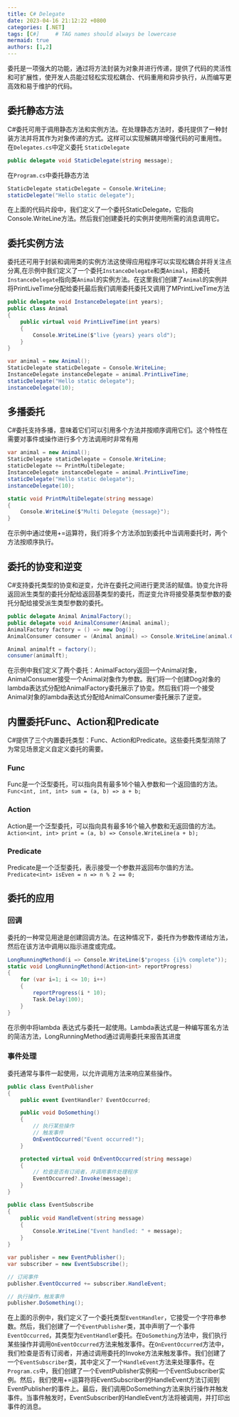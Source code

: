 ```yaml
---
title: C# Delegate
date: 2023-04-16 21:12:22 +0800
categories: [.NET]
tags: [C#]     # TAG names should always be lowercase
mermaid: true
authors: [1,2]
---
```

委托是一项强大的功能，通过将方法封装为对象并进行传递，提供了代码的灵活性和可扩展性，使开发人员能过轻松实现松耦合、代码重用和异步执行，从而编写更高效和易于维护的代码。
## 委托静态方法
C#委托可用于调用静态方法和实例方法。在处理静态方法时，委托提供了一种封装方法并将其作为对象传递的方式。这样可以实现解耦并增强代码的可重用性。
在`Delegates.cs`中定义委托 `StaticDelegate`
```csharp
public delegate void StaticDelegate(string message);
```
在`Program.cs`中委托静态方法
```csharp
StaticDelegate staticDelegate = Console.WriteLine;
staticDelegate("Hello static delegate");
```
在上面的代码片段中，我们定义了一个委托StaticDelegate，它指向Console.WriteLine方法。然后我们创建委托的实例并使用所需的消息调用它。

## 委托实例方法
委托还可用于封装和调用类的实例方法这使得应用程序可以实现松耦合并将关注点分离,在示例中我们定义了一个委托`InstanceDelegate`和类`Animal`，把委托`InstanceDelegate`指向类`Animal`的实例方法。在这里我们创建了`Animal`的实例并将PrintLiveTime分配给委托最后我们调用委托委托又调用了MPrintLiveTime方法
```csharp
public delegate void InstanceDelegate(int years);
public class Animal
{
    public virtual void PrintLiveTime(int years)
    {
        Console.WriteLine($"live {years} years old");
    }
}

var animal = new Animal();
StaticDelegate staticDelegate = Console.WriteLine;
InstanceDelegate instanceDelegate = animal.PrintLiveTime;
staticDelegate("Hello static delegate");
instanceDelegate(10);
```

## 多播委托
C#委托支持多播，意味着它们可以引用多个方法并按顺序调用它们。这个特性在需要对事件或操作进行多个方法调用时非常有用
```csharp
var animal = new Animal();
StaticDelegate staticDelegate = Console.WriteLine;
staticDelegate += PrintMultiDelegate;
InstanceDelegate instanceDelegate = animal.PrintLiveTime;
staticDelegate("Hello static delegate");
instanceDelegate(10);

static void PrintMultiDelegate(string message)
{
    Console.WriteLine($"Multi Delegate {message}");
}
```
在示例中通过使用+=运算符，我们将多个方法添加到委托中当调用委托时，两个方法按顺序执行。

## 委托的协变和逆变
C#支持委托类型的协变和逆变，允许在委托之间进行更灵活的赋值。协变允许将返回派生类型的委托分配给返回基类型的委托，而逆变允许将接受基类型参数的委托分配给接受派生类型参数的委托。
```csharp
public delegate Animal AnimalFactory();
public delegate void AnimalConsumer(Animal animal);
AnimalFactory factory = () => new Dog();
AnimalConsumer consumer = (Animal animal) => Console.WriteLine(animal.GetType().Name);

Animal animalft = factory();
consumer(animalft);
```
在示例中我们定义了两个委托：AnimalFactory返回一个Animal对象，AnimalConsumer接受一个Animal对象作为参数。我们将一个创建Dog对象的lambda表达式分配给AnimalFactory委托展示了协变。然后我们将一个接受Animal对象的lambda表达式分配给AnimalConsumer委托展示了逆变。

## 内置委托Func、Action和Predicate
C#提供了三个内置委托类型：Func、Action和Predicate。这些委托类型消除了为常见场景定义自定义委托的需要。
### Func
Func是一个泛型委托，可以指向具有最多16个输入参数和一个返回值的方法。`Func<int, int, int> sum = (a, b) => a + b;`
### Action
Action是一个泛型委托，可以指向具有最多16个输入参数和无返回值的方法。`Action<int, int> print = (a, b) => Console.WriteLine(a + b);`
### Predicate
Predicate是一个泛型委托，表示接受一个参数并返回布尔值的方法。
`Predicate<int> isEven = n => n % 2 == 0;`

## 委托的应用
### 回调
委托的一种常见用途是创建回调方法。在这种情况下，委托作为参数传递给方法，然后在该方法中调用以指示进度或完成。
```csharp
LongRunningMethond(i => Console.WriteLine($"progess {i}% complete"));
static void LongRunningMethond(Action<int> reportProgress)
{
    for (var i=1; i <= 10; i++)
    {
        reportProgress(i * 10);
        Task.Delay(100);
    }
}
```
在示例中将lambda 表达式与委托一起使用。Lambda表达式是一种编写匿名方法的简洁方法，LongRunningMethod通过调用委托来报告其进度

### 事件处理
委托通常与事件一起使用，以允许调用方法来响应某些操作。
```csharp
public class EventPublisher
{
    public event EventHandler? EventOccurred;

    public void DoSomething()
    {
        // 执行某些操作
        // 触发事件
        OnEventOccurred("Event occurred!");
    }

    protected virtual void OnEventOccurred(string message)
    {
        // 检查是否有订阅者，并调用事件处理程序
        EventOccurred?.Invoke(message);
    }
}

public class EventSubscribe
{
    public void HandleEvent(string message)
    {
        Console.WriteLine("Event handled: " + message);
    }
}

var publisher = new EventPublisher();
var subscriber = new EventSubscribe();

// 订阅事件
publisher.EventOccurred += subscriber.HandleEvent;

// 执行操作，触发事件
publisher.DoSomething();
```
在上面的示例中，我们定义了一个委托类型`EventHandler`，它接受一个字符串参数。然后，我们创建了一个`EventPublisher`类，其中声明了一个事件`EventOccurred`，其类型为`EventHandle`r委托。在`DoSomething`方法中，我们执行某些操作并调用`OnEventOccurred`方法来触发事件。在`OnEventOccurred`方法中，我们检查是否有订阅者，并通过调用委托的Invoke方法来触发事件。我们创建了一个`EventSubscriber`类，其中定义了一个`HandleEvent`方法来处理事件。在`Program.cs`中，我们创建了一个EventPublisher实例和一个EventSubscriber实例。然后，我们使用+=运算符将EventSubscriber的HandleEvent方法订阅到EventPublisher的事件上。最后，我们调用DoSomething方法来执行操作并触发事件。当事件触发时，EventSubscriber的HandleEvent方法将被调用，并打印出事件的消息。

